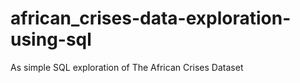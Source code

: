 # african_crises-data-exploration-using-sql

As simple SQL exploration of The African Crises Dataset
